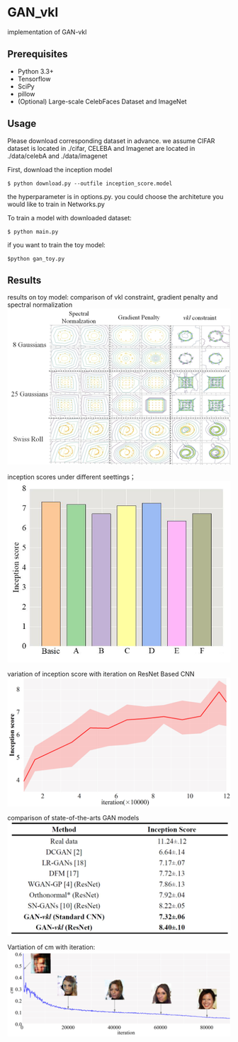 # GAN_vkl
implementation of GAN-vkl

## Prerequisites

- Python 3.3+
- Tensorflow
- SciPy
- pillow
- (Optional) Large-scale CelebFaces Dataset and ImageNet



## Usage
Please download corresponding dataset in advance.
we assume CIFAR dataset is located in ./cifar, CELEBA and Imagenet are located in ./data/celebA and ./data/imagenet

First, download the inception model

    $ python download.py --outfile inception_score.model
    
the hyperparameter is in options.py. 
you could  choose the architeture you would like to train in Networks.py

To train a model with downloaded dataset:

    $ python main.py
    
if you want to train the toy model:

    $python gan_toy.py
    
 ## Results
 
 results on toy model:
 comparison of vkl constraint, gradient penalty and spectral normalization
 ![result1](images/Fig.1.jpg)

inception scores under different seettings；
 ![result2](images/Fig.5.jpg)
 
 variation of inception score with iteration on ResNet Based CNN
 ![result3](images/Fig.7.jpg)
 
 comparison of state-of-the-arts GAN models
  ![result4](images/Table.1.jpg)
  
  Vartiation of cm with iteration:
  ![result5](images/Fig.6.jpg)
 
 
    

  

